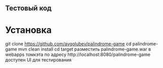## Тестовый код

# Установка

git clone https://github.com/avgolubev/palindrome-game
cd palindrome-game
mvn clean install
cd target
разместить palindrome-game.war в webapps томкэта
по адресу http://localhost:8080/palindrome-game доступен UI для тестирования


